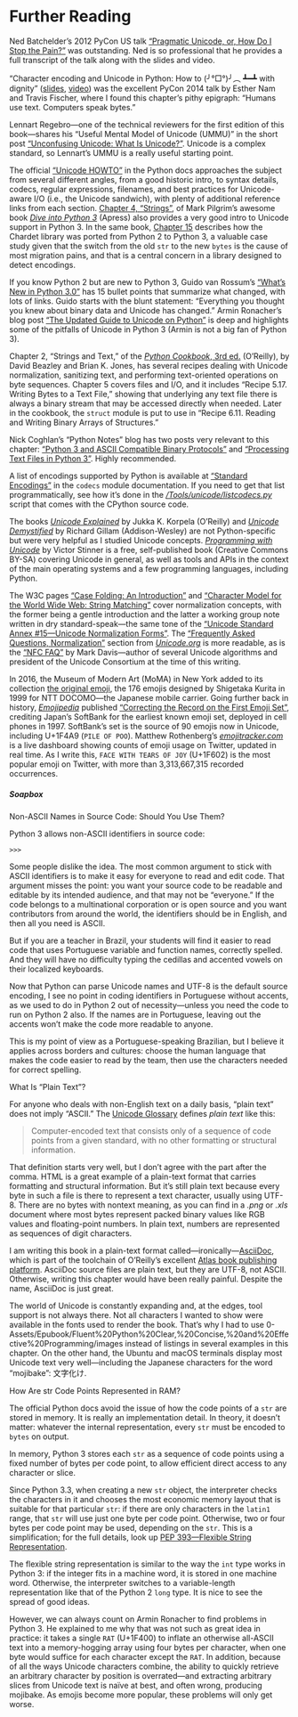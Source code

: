 # Further Reading

Ned Batchelder’s 2012 PyCon US talk [“Pragmatic Unicode, or, How Do I Stop the Pain?”](https://fpy.li/4-28) was outstanding. Ned is so professional that he provides a full transcript of the talk along with the slides and video.

“Character encoding and Unicode in Python: How to (╯°□°)╯︵ ┻━┻ with dignity” ([slides](https://fpy.li/4-1), [video](https://fpy.li/4-2)) was the excellent PyCon 2014 talk by Esther Nam and Travis Fischer, where I found this chapter’s pithy epigraph: “Humans use text. Computers speak bytes.”

Lennart Regebro—one of the technical reviewers for the first edition of this book—shares his “Useful Mental Model of Unicode (UMMU)” in the short post [“Unconfusing Unicode: What Is Unicode?”](https://fpy.li/4-31). Unicode is a complex standard, so Lennart’s UMMU is a really useful starting point.

The official [“Unicode HOWTO”](https://fpy.li/4-32) in the Python docs approaches the subject from several different angles, from a good historic intro, to syntax details, codecs, regular expressions, filenames, and best practices for Unicode-aware I/O (i.e., the Unicode sandwich), with plenty of additional reference links from each section. [Chapter 4, “Strings”](https://fpy.li/4-33), of Mark Pilgrim’s awesome book [_Dive into Python 3_](https://fpy.li/4-34) (Apress) also provides a very good intro to Unicode support in Python 3. In the same book, [Chapter 15](https://fpy.li/4-35) describes how the Chardet library was ported from Python 2 to Python 3, a valuable case study given that the switch from the old `str` to the new `bytes` is the cause of most migration pains, and that is a central concern in a library designed to detect encodings.

If you know Python 2 but are new to Python 3, Guido van Rossum’s [“What’s New in Python 3.0”](https://fpy.li/4-36) has 15 bullet points that summarize what changed, with lots of links. Guido starts with the blunt statement: “Everything you thought you knew about binary data and Unicode has changed.” Armin Ronacher’s blog post [“The Updated Guide to Unicode on Python”](https://fpy.li/4-37) is deep and highlights some of the pitfalls of Unicode in Python 3 (Armin is not a big fan of Python 3).

Chapter 2, “Strings and Text,” of the [_Python Cookbook_, 3rd ed.](https://fpy.li/pycook3) (O’Reilly), by David Beazley and Brian K. Jones, has several recipes dealing with Unicode normalization, sanitizing text, and performing text-oriented operations on byte sequences. Chapter 5 covers files and I/O, and it includes “Recipe 5.17. Writing Bytes to a Text File,” showing that underlying any text file there is always a binary stream that may be accessed directly when needed. Later in the cookbook, the `struct` module is put to use in “Recipe 6.11. Reading and Writing Binary Arrays of Structures.”

Nick Coghlan’s “Python Notes” blog has two posts very relevant to this chapter: [“Python 3 and ASCII Compatible Binary Protocols”](https://fpy.li/4-38) and [“Processing Text Files in Python 3”](https://fpy.li/4-39). Highly recommended.

A list of encodings supported by Python is available at [“Standard Encodings”](https://fpy.li/4-40) in the `codecs` module documentation. If you need to get that list programmatically, see how it’s done in the [_/Tools/unicode/listcodecs.py_](https://fpy.li/4-41) script that comes with the CPython source code.

The books _[Unicode Explained](https://fpy.li/4-42)_ by Jukka K. Korpela (O’Reilly) and [_Unicode Demystified_](https://fpy.li/4-43) by Richard Gillam (Addison-Wesley) are not Python-specific but were very helpful as I studied Unicode concepts. [_Programming with Unicode_](https://fpy.li/4-44) by Victor Stinner is a free, self-published book (Creative Commons BY-SA) covering Unicode in general, as well as tools and APIs in the context of the main operating systems and a few programming languages, including Python.

The W3C pages [“Case Folding: An Introduction”](https://fpy.li/4-45) and [“Character Model for the World Wide Web: String Matching”](https://fpy.li/4-15) cover normalization concepts, with the former being a gentle introduction and the latter a working group note written in dry standard-speak—the same tone of the [“Unicode Standard Annex #15—Unicode Normalization Forms”](https://fpy.li/4-47). The [“Frequently Asked Questions, Normalization”](https://fpy.li/4-48) section from [_Unicode.org_](https://fpy.li/4-49) is more readable, as is the [“NFC FAQ”](https://fpy.li/4-50) by Mark Davis—author of several Unicode algorithms and president of the Unicode Consortium at the time of this writing.

In 2016, the Museum of Modern Art (MoMA) in New York added to its collection [the original emoji](https://fpy.li/4-51), the 176 emojis designed by Shigetaka Kurita in 1999 for NTT DOCOMO—the Japanese mobile carrier. Going further back in history, [_Emojipedia_](https://fpy.li/4-52) published [“Correcting the Record on the First Emoji Set”](https://fpy.li/4-53), crediting Japan’s SoftBank for the earliest known emoji set, deployed in cell phones in 1997. SoftBank’s set is the source of 90 emojis now in Unicode, including U+1F4A9 (`PILE OF POO`). Matthew Rothenberg’s [_emojitracker.com_](https://fpy.li/4-54) is a live dashboard showing counts of emoji usage on Twitter, updated in real time. As I write this, `FACE WITH TEARS OF JOY` (U+1F602) is the most popular emoji on Twitter, with more than 3,313,667,315 recorded occurrences.

##### Soapbox

Non-ASCII Names in Source Code: Should You Use Them?

Python 3 allows non-ASCII identifiers in source code:

```
>>>
```

Some people dislike the idea. The most common argument to stick with ASCII identifiers is to make it easy for everyone to read and edit code. That argument misses the point: you want your source code to be readable and editable by its intended audience, and that may not be “everyone.” If the code belongs to a multinational corporation or is open source and you want contributors from around the world, the identifiers should be in English, and then all you need is ASCII.

But if you are a teacher in Brazil, your students will find it easier to read code that uses Portuguese variable and function names, correctly spelled. And they will have no difficulty typing the cedillas and accented vowels on their localized keyboards.

Now that Python can parse Unicode names and UTF-8 is the default source encoding, I see no point in coding identifiers in Portuguese without accents, as we used to do in Python 2 out of necessity—unless you need the code to run on Python 2 also. If the names are in Portuguese, leaving out the accents won’t make the code more readable to anyone.

This is my point of view as a Portuguese-speaking Brazilian, but I believe it applies across borders and cultures: choose the human language that makes the code easier to read by the team, then use the characters needed for correct spelling.

What Is “Plain Text”?

For anyone who deals with non-English text on a daily basis, “plain text” does not imply “ASCII.” The [Unicode Glossary](https://fpy.li/4-55) defines _plain text_ like this:

> Computer-encoded text that consists only of a sequence of code points from a given standard, with no other formatting or structural information.

That definition starts very well, but I don’t agree with the part after the comma. HTML is a great example of a plain-text format that carries formatting and structural information. But it’s still plain text because every byte in such a file is there to represent a text character, usually using UTF-8. There are no bytes with nontext meaning, as you can find in a _.png_ or _.xls_ document where most bytes represent packed binary values like RGB values and floating-point numbers. In plain text, numbers are represented as sequences of digit characters.

I am writing this book in a plain-text format called—ironically—[AsciiDoc](https://fpy.li/4-56), which is part of the toolchain of O’Reilly’s excellent [Atlas book publishing platform](https://fpy.li/4-57). AsciiDoc source files are plain text, but they are UTF-8, not ASCII. Otherwise, writing this chapter would have been really painful. Despite the name, AsciiDoc is just great.

The world of Unicode is constantly expanding and, at the edges, tool support is not always there. Not all characters I wanted to show were available in the fonts used to render the book. That’s why I had to use 0-Assets/Epubook/Fluent%20Python%20Clear,%20Concise,%20and%20Effective%20Programming/images instead of listings in several examples in this chapter. On the other hand, the Ubuntu and macOS terminals display most Unicode text very well—including the Japanese characters for the word “mojibake”: 文字化け.

How Are str Code Points Represented in RAM?

The official Python docs avoid the issue of how the code points of a `str` are stored in memory. It is really an implementation detail. In theory, it doesn’t matter: whatever the internal representation, every `str` must be encoded to `bytes` on output.

In memory, Python 3 stores each `str` as a sequence of code points using a fixed number of bytes per code point, to allow efficient direct access to any character or slice.

Since Python 3.3, when creating a new `str` object, the interpreter checks the characters in it and chooses the most economic memory layout that is suitable for that particular `str`: if there are only characters in the `latin1` range, that `str` will use just one byte per code point. Otherwise, two or four bytes per code point may be used, depending on the `str`. This is a simplification; for the full details, look up [PEP 393—Flexible String Representation](https://fpy.li/pep393).

The flexible string representation is similar to the way the `int` type works in Python 3: if the integer fits in a machine word, it is stored in one machine word. Otherwise, the interpreter switches to a variable-length representation like that of the Python 2 `long` type. It is nice to see the spread of good ideas.

However, we can always count on Armin Ronacher to find problems in Python 3. He explained to me why that was not such as great idea in practice: it takes a single `RAT` (U+1F400) to inflate an otherwise all-ASCII text into a memory-hogging array using four bytes per character, when one byte would suffice for each character except the `RAT`. In addition, because of all the ways Unicode characters combine, the ability to quickly retrieve an arbitrary character by position is overrated—and extracting arbitrary slices from Unicode text is naïve at best, and often wrong, producing mojibake. As emojis become more popular, these problems will only get worse.

[^1]: .

[^2]:  Python 2.6 and 2.7 also had `bytes`, but it was just an alias to the `str` type.

[^3]:  Trivia: the ASCII “single quote” character that Python uses by default as the string delimiter is actually named APOSTROPHE in the Unicode standard. The real single quotes are asymmetric: left is U+2018 and right is U+2019.

[^4]: .

[^5]:  at US PyCon 2012.

[^6]: .

[^7]:  Curiously, the micro sign is considered a “compatibility character,” but the ohm symbol is not. The end result is that NFC doesn’t touch the micro sign but changes the ohm symbol to capital omega, while NFKC and NFKD change both the ohm and the micro into Greek characters.

[^8]:  Diacritics affect sorting only in the rare case when they are the only difference between two words—in that case, the word with a diacritic is sorted after the plain word.

[^9]:  Again, I could not find a solution, but did find other people reporting the same problem. Alex Martelli, one of the tech reviewers, had no problem using `setlocale` and `locale.strxfrm` on his Macintosh with macOS 10.9. In summary: your mileage may vary.

[^10]:  That’s an image—not a code listing—because emojis are not well supported by O’Reilly’s digital publishing toolchain as I write this.

[^11]:  Although it was not better than `re` at identifying digits in this particular sample.